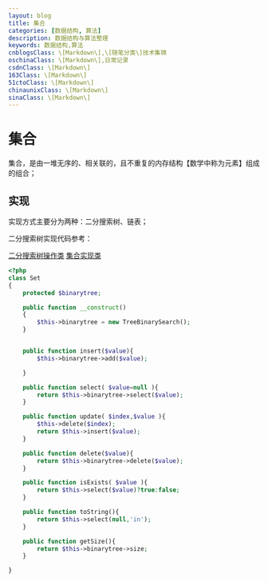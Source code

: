 ```yaml
---
layout: blog
title: 集合
categories: [数据结构, 算法]
description: 数据结构与算法整理
keywords: 数据结构,算法
cnblogsClass: \[Markdown\],\[随笔分类\]技术集锦
oschinaClass: \[Markdown\],日常记录
csdnClass: \[Markdown\]
163Class: \[Markdown\]
51ctoClass: \[Markdown\]
chinaunixClass: \[Markdown\]
sinaClass: \[Markdown\]
---
```


# 集合
集合，是由一堆无序的、相关联的，且不重复的内存结构【数学中称为元素】组成的组合；


## 实现

实现方式主要分为两种：二分搜索树、链表；


二分搜索树实现代码参考：

[二分搜索树操作类](https://github.com/WalkingSun/Jump/blob/master/models/TreeBinarySearch.php)
[集合实现类](https://github.com/WalkingSun/Jump/blob/master/models/Set.php)

```php
<?php
class Set 
{
    protected $binarytree;

    public function __construct()
    {
        $this->binarytree = new TreeBinarySearch();
    }


    public function insert($value){
        $this->binarytree->add($value);

    }

    public function select( $value=null ){
        return $this->binarytree->select($value);
    }

    public function update( $index,$value ){
        $this->delete($index);
        return $this->insert($value);
    }

    public function delete($value){
        return $this->binarytree->delete($value);
    }

    public function isExists( $value ){
        return $this->select($value)?true:false;
    }

    public function toString(){
        return $this->select(null,'in');
    }

    public function getSize(){
        return $this->binarytree->size;
    }

}
```

